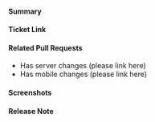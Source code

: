 <!-- Thank you for contributing a pull request! Here are a few tips to help you:

1. If this is your first contribution, make sure you've read the Contribution Checklist https://developers.mattermost.com/contribute/getting-started/contribution-checklist/
2. Read our blog post about "Submitting Great PRs" https://developers.mattermost.com/blog/2019-01-24-submitting-great-prs
3. Take a look at other repository specific documentation at https://developers.mattermost.com/contribute
-->

#### Summary
<!--
A description of what this pull request does.
-->

#### Ticket Link
<!--
If this pull request addresses a Help Wanted ticket, please link the relevant GitHub issue, e.g.

Fixes https://github.com/mattermost/mattermost-server/issues/XXXXX

Otherwise, link the JIRA ticket.
-->

#### Related Pull Requests
<!--
List all PRs related to resolving a ticket. For instance, if you submitted a PR to `mattermost/mattermost-server`, please include it here.
-->
- Has server changes (please link here)
- Has mobile changes (please link here)

#### Screenshots
<!--
If the PR includes UI changes, include screenshots/GIFs.

For an easier comparison of UI changes a table (template below) can be used.

|  before  |  after  |
|----|----|
| <insert before screenshot here> | <insert after screenshot here> |

-->

#### Release Note
<!--
Add a release note for each of the following conditions:

* Config changes (additions, deletions, updates)
* API additions—new endpoint, new response fields, or newly accepted request parameters
* Database changes (any)
* Websocket additions or changes
* Anything noteworthy to a Mattermost instance administrator (err on the side of over-communicating)
* New features and improvements, including behavioural changes, UI changes and CLI changes
* Bug fixes and fixes of previous known issues
* Deprecation warnings, breaking changes, or compatibility notes

If no release notes are required write NONE. Use past-tense. Newlines are stripped.

Examples:

```
Added new API endpoints POST /api/v4/foo, GET api/v4/foo, and GET api/v4/foo/:foo_id.
```

```
Added a new config setting ServiceSettings.FooBar. Added a new column Foo to the Users table.
```

```
NONE
```
-->
```release-note

```
